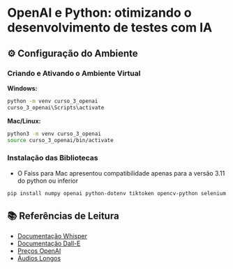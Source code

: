 # OpenAI e Python: otimizando o desenvolvimento de testes com IA

## ⚙️ Configuração do Ambiente

### Criando e Ativando o Ambiente Virtual

**Windows:**
```bash
python -m venv curso_3_openai
curso_3_openai\Scripts\activate
```

**Mac/Linux:**
```bash
python3 -m venv curso_3_openai
source curso_3_openai/bin/activate
```

### Instalação das Bibliotecas

- O Faiss para Mac apresentou compatibilidade apenas para a versão 3.11 do python ou inferior

```bash
pip install numpy openai python-dotenv tiktoken opencv-python selenium faiss-cpu
```

## 📚 Referências de Leitura

- [Documentação Whisper](https://openai.com/research/whisper)
- [Documentação Dall-E](https://openai.com/research/dall-e)
- [Preços OpenAI](https://openai.com/pricing)
- [Áudios Longos](https://platform.openai.com/docs/guides/speech-to-text/prompting)
